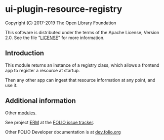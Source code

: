 # ui-plugin-resource-registry

Copyright (C) 2017-2019 The Open Library Foundation

This software is distributed under the terms of the Apache License,
Version 2.0. See the file "[LICENSE](LICENSE)" for more information.

## Introduction

This module returns an instance of a registry class, which allows a frontend app to register a resource at startup.

Then any other app can ingest that resource information at any point, and use it.


## Additional information

Other [modules](https://dev.folio.org/source-code/#client-side).

See project [ERM](https://issues.folio.org/browse/ERM)
at the [FOLIO issue tracker](https://dev.folio.org/guidelines/issue-tracker/).

Other FOLIO Developer documentation is at [dev.folio.org](https://dev.folio.org/)
